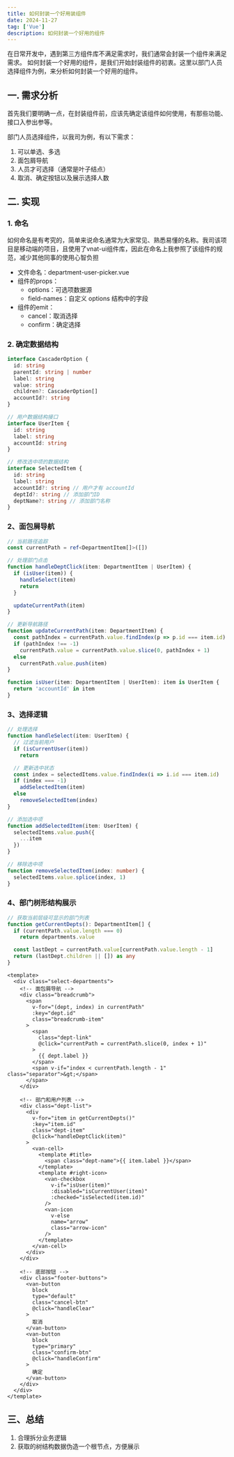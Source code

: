 ```yaml
---
title: 如何封装一个好用装组件
date: 2024-11-27
tag: ['Vue']
description: 如何封装一个好用的组件
---
```


在日常开发中，遇到第三方组件库不满足需求时，我们通常会封装一个组件来满足需求。
如何封装一个好用的组件，是我们开始封装组件的初衷。这里以部门人员选择组件为例，来分析如何封装一个好用的组件。

## 一. 需求分析
首先我们要明确一点，在封装组件前，应该先确定该组件如何使用，有那些功能、接口入参出参等。

部门人员选择组件，以我司为例，有以下需求：
1. 可以单选、多选
2. 面包屑导航
3. 人员才可选择（通常是叶子结点）
4. 取消、确定按钮以及展示选择人数



## 二. 实现

### 1. 命名
如何命名是有考究的，简单来说命名通常为大家常见、熟悉易懂的名称。我司该项目是移动端的项目，且使用了vnat-ui组件库，因此在命名上我参照了该组件的规范，减少其他同事的使用心智负担
- 文件命名：department-user-picker.vue
- 组件的props：
  - options：可选项数据源
  - field-names：自定义 options 结构中的字段
- 组件的emit：
  - cancel：取消选择
  - confirm：确定选择

### 2. 确定数据结构
```ts
interface CascaderOption {
  id: string
  parentId: string | number
  label: string
  value: string
  children?: CascaderOption[]
  accountId?: string
}

// 用户数据结构接口
interface UserItem {
  id: string
  label: string
  accountId: string
}

// 修改选中项的数据结构
interface SelectedItem {
  id: string
  label: string
  accountId?: string // 用户才有 accountId
  deptId?: string // 添加部门ID
  deptName?: string // 添加部门名称
}
```
### 2、面包屑导航
```ts
// 当前路径追踪
const currentPath = ref<DepartmentItem[]>([])

// 处理部门点击
function handleDeptClick(item: DepartmentItem | UserItem) {
  if (isUser(item)) {
    handleSelect(item)
    return
  }

  updateCurrentPath(item)
}

// 更新导航路径
function updateCurrentPath(item: DepartmentItem) {
  const pathIndex = currentPath.value.findIndex(p => p.id === item.id)
  if (pathIndex !== -1)
    currentPath.value = currentPath.value.slice(0, pathIndex + 1)
  else
    currentPath.value.push(item)
}

function isUser(item: DepartmentItem | UserItem): item is UserItem {
  return 'accountId' in item
}
```

### 3、选择逻辑
```ts
// 处理选择
function handleSelect(item: UserItem) {
  // 过滤当前用户
  if (isCurrentUser(item))
    return

  // 更新选中状态
  const index = selectedItems.value.findIndex(i => i.id === item.id)
  if (index === -1)
    addSelectedItem(item)
  else
    removeSelectedItem(index)
}

// 添加选中项
function addSelectedItem(item: UserItem) {
  selectedItems.value.push({
    ...item
  })
}

// 移除选中项
function removeSelectedItem(index: number) {
  selectedItems.value.splice(index, 1)
}
```

### 4、部门树形结构展示

```ts
// 获取当前层级可显示的部门列表
function getCurrentDepts(): DepartmentItem[] {
  if (currentPath.value.length === 0)
    return departments.value

  const lastDept = currentPath.value[currentPath.value.length - 1]
  return (lastDept.children || []) as any
}
```
```vue
<template>
  <div class="select-departments">
    <!-- 面包屑导航 -->
    <div class="breadcrumb">
      <span
        v-for="(dept, index) in currentPath"
        :key="dept.id"
        class="breadcrumb-item"
      >
        <span
          class="dept-link"
          @click="currentPath = currentPath.slice(0, index + 1)"
        >
          {{ dept.label }}
        </span>
        <span v-if="index < currentPath.length - 1" class="separator">&gt;</span>
      </span>
    </div>

    <!-- 部门和用户列表 -->
    <div class="dept-list">
      <div
        v-for="item in getCurrentDepts()"
        :key="item.id"
        class="dept-item"
        @click="handleDeptClick(item)"
      >
        <van-cell>
          <template #title>
            <span class="dept-name">{{ item.label }}</span>
          </template>
          <template #right-icon>
            <van-checkbox
              v-if="isUser(item)"
              :disabled="isCurrentUser(item)"
              :checked="isSelected(item.id)"
            />
            <van-icon
              v-else
              name="arrow"
              class="arrow-icon"
            />
          </template>
        </van-cell>
      </div>
    </div>

    <!-- 底部按钮 -->
    <div class="footer-buttons">
      <van-button
        block
        type="default"
        class="cancel-btn"
        @click="handleClear"
      >
        取消
      </van-button>
      <van-button
        block
        type="primary"
        class="confirm-btn"
        @click="handleConfirm"
      >
        确定
      </van-button>
    </div>
  </div>
</template>
```

## 三、总结

1. 合理拆分业务逻辑
2. 获取的树结构数据伪造一个根节点，方便展示
